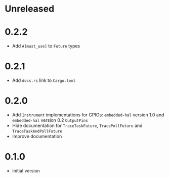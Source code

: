 # Unreleased

# 0.2.2

* Add `#[must_use]` to `Future` types

# 0.2.1

* Add `docs.rs` link to `Cargo.toml`

# 0.2.0

* Add `Instrument` implementations for GPIOs: `embedded-hal` version 1.0 and `embedded-hal` version 0.2 `OutputPins`
* Hide documentation for `TraceTaskFuture`, `TracePollFuture` and `TraceTaskAndPollFuture`
* Improve documentation

# 0.1.0

* Initial version